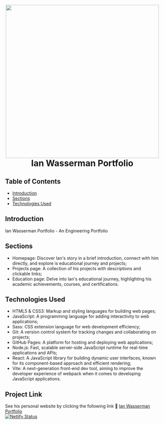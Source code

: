 <h1 align="center">
  <br>
    <img src="https://i.ibb.co/g9V3nPM/ianwass.png" width="500">
  <br>
  Ian Wasserman Portfolio
  <br>
</h1>

## Table of Contents
- [Introduction](#introduction)
- [Sections](#sections)
- [Technologies Used](#technologies-used)

## Introduction
Ian Wasserman Portfolio - An Engineering Portfolio

## Sections
- Homepage: Discover Ian's story in a brief introduction, connect with him directly, and explore is educational journey and projects;
- Projects page: A collection of his projects with descriptions and clickable links;
- Education page: Delve into Ian's educational journey, highlighting his academic achievements, courses, and certifications.

## Technologies Used
- HTML5 & CSS3: Markup and styling languages for building web pages;
- JavaScript: A programming language for adding interactivity to web applications;
- Sass: CSS extension language for web development efficiency;
- Git: A version control system for tracking changes and collaborating on projects;
- GitHub Pages: A platform for hosting and deploying web applications;
- Node.js: Fast, scalable server-side JavaScript runtime for real-time applications and APIs;
- React: A JavaScript library for building dynamic user interfaces, known for its component-based approach and efficient rendering;
- Vite: A next-generation front-end dev tool, aiming to improve the developer experience of webpack when it comes to developing JavaScript applications.

## Project Link
See his personal website by clicking the following link :link: [Ian Wasserman Portfolio](https://ianwasserman.netlify.app) <br/>
[![Netlify Status](https://api.netlify.com/api/v1/badges/5e21830c-6a08-4689-b179-6122d6ec7a7d/deploy-status)](https://app.netlify.com/sites/ianwasserman/deploys)
